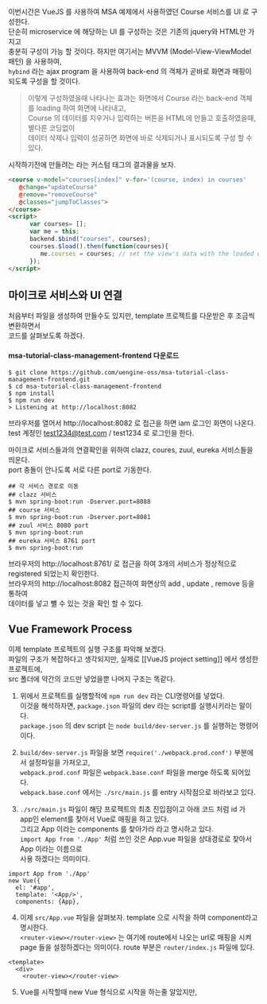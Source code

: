 이번시간은 VueJS 를 사용하여 MSA 예제에서 사용하였던 Course 서비스를 UI 로 구성한다.  
단순히 microservice 에 해당하는 UI 를 구성하는 것은 기존의 jquery와 HTML만 가지고  
충분히 구성이 가능 할 것이다. 하지만 여기서는 MVVM (Model-View-ViewModel 패턴) 을 사용하여,  
`hybind` 라는 ajax program 을 사용하여 back-end 의 객체가 곧바로 화면과 매핑이 되도록 구성을 할 것이다.  

> 이렇게 구성하였을때 나타나는 효과는 화면에서 Course 라는 back-end 객체를 loading 하여 화면에 나타내고,  
> Course 의 데이터를 지우거나 입력하는 버튼을 HTML에 만들고 호출하였을때, 별다른 코딩없이  
> 데이터 삭제나 입력이 성공하면 화면에 바로 삭제되거나 표시되도록 구성 할 수있다.  

시작하기전에 만들려는 <course> 라는 커스텀 태그의 결과물을 보자.  
```html
<course v-model="courses[index]" v-for='(course, index) in courses' 
   @change="updateCourse" 
   @remove="removeCourse" 
   @classes="jumpToClasses">
</course>
<script>
      var courses= [];
      var me = this;
      backend.$bind("courses", courses);
      courses.$load().then(function(courses){
         me.courses = courses; // set the view's data with the loaded data obtained from backend.
      });
</script>
```

마이크로 서비스와 UI 연결
------
처음부터 파일을 생성하여 만들수도 있지만, template 프로젝트를 다운받은 후 조금씩 변환하면서  
코드를 살펴보도록 하겠다.  

#### msa-tutorial-class-management-frontend 다운로드
```
$ git clone https://github.com/uengine-oss/msa-tutorial-class-management-frontend.git
$ cd msa-tutorial-class-management-frontend
$ npm install
$ npm run dev
> Listening at http://localhost:8082
```

브라우저를 열어서 http://localhost:8082 로 접근을 하면 iam 로그인 화면이 나온다.  
test 계정인 test1234@test.com / test1234 로 로그인을 한다.  

마이크로 서비스들과의 연결확인을 위하여 clazz, coures, zuul, eureka 서비스들을 띄운다.  
port 충돌이 안나도록 서로 다른 port로 기동한다.  
```
## 각 서비스 경로로 이동 
## clazz 서비스
$ mvn spring-boot:run -Dserver.port=8088 
## course 서비스
$ mvn spring-boot:run -Dserver.port=8081 
## zuul 서비스 8080 port
$ mvn spring-boot:run 
## eureka 서비스 8761 port
$ mvn spring-boot:run 
```

브라우저의 http://localhost:8761/ 로 접근을 하여 3개의 서비스가 정상적으로 registered 되었는지 확인한다.  
브라우저의 http://localhost:8082 접근하여 화면상의 add , update , remove 등을 통하여  
데이터를 넣고 뺼 수 있는 것을 확인 할 수 있다.  

Vue Framework Process
------
이제 template 프로젝트의 실행 구조를 파악해 보겠다.  
파일의 구조가 복잡하다고 생각되지만, 실제로 [[VueJS project setting]] 에서 생성한 프로젝트에,  
src 폴더에 약간의 코드만 넣었을뿐 나머지 구조는 똑같다.  

1. 위에서 프로젝트를 실행할적에 `npm run dev` 라는 CLI명령어를 넣었다.  
이것을 해석하자면, `package.json` 파일의 dev 라는 script를 실행시키라는 말이다.  
`package.json` 의 dev script 는 `node build/dev-server.js` 를 실행하는 명령어 이다.     

2. `build/dev-server.js` 파일을 보면 `require('./webpack.prod.conf')` 부분에서 설정파일을 가져오고,  
`webpack.prod.conf` 파일은 `webpack.base.conf` 파일을 merge 하도록 되어있다.  
`webpack.base.conf` 에서는 `./src/main.js` 를 entry 시작점으로 바라보고 있다.  

3. `./src/main.js` 파일이 해당 프로젝트의 최초 진입점이고 아래 코드 처럼
id 가 app인 element를 찾아서 Vue로 매핑을 하고 있다.  
그리고 App 이라는 components 를 찾아가라 라고 명시하고 있다.  
`import App from './App'` 처럼 쓰인 것은 App.vue 파일을 상대경로로 찾아서 App 이라는 이름으로  
사용 하겠다는 의미이다.  
```
import App from './App'
new Vue({
  el: '#app',
  template: '<App/>',
  components: {App},
```

4. 이제 `src/App.vue` 파일을 살펴보자.  template 으로 시작을 하여 component라고 명시한다.  
`<router-view></router-view>` 는 여기에 route에서 나오는 url로 매핑을 시켜  
page 들을 설정하겠다는 의미이다. route 부분은 `router/index.js` 파일에 있다.  
```
<template>
  <div>
    <router-view></router-view>
```

5. Vue를 시작할때 new Vue 형식으로 시작을 하는줄 알았지만, <script> 코드 안쪽에    
`export default` 라고 설정 부분이 있다.  
이는 default module을 생성하여 node 에 export 를 하는 것이다.  
이렇게 하였을때 해당 파일명으로 `import App from './App'` 이 사용이 가능하여 진다.  
만약 default 가 아니고 named 로 설정을 하게 된다면, 아래와 같이 사용가능하다.  
```
//------ lib.js ------
export function diag(x, y)'
//------ main.js ------
import { diag } from 'lib';
console.log(diag(4, 3));
// or
import * as lib from 'lib';
console.log(lib.diag(4, 3));
```

parent and child component 통신방법
------
이제 이번시간의 주제인 course 마이크로 서비스와 UI를 연결해 보자.  
#### src/router/index.js
```javascript
export default new Router({
  //mode: 'history',
  routes: [
    {
         children: [
             {
          path: 'courses',
          name: 'courses',
          component: CourseManagement,
          beforeEnter: RouterGuard.requireUser,
          meta: {
            breadcrumb: 'Courses'
          }
        },
````
#### src/components/CourseManagement.vue
```html
<course v-model="courses[index]" v-for='(course, index) in courses' @change="updateCourse" @remove="removeCourse" @classes="jumpToClasses"></course>

<script>
  export default {
    props: {},
    data() {},
    created() {
      var me = this;
      $.ajax(
        {
          url: 'http://localhost:8080/courses',
          success: function(result){
            me.courses = result._embedded.courses;
          }
        }
      )
    },
    watch: {},
    methods: {
        updateCourse(course){
            // do something
        }
    }
  }
</script>
``` 

1. 우선 index.js 에서 route를 설정하고 있다.  
/courses 라는 path 로 화면이 호출되었을시 CourseManagement.vue 컴포넌트를 호출하고,  
화면에 들어가기 전에 RouterGuard 에서 user 체크를 하라는 의미이다.  
meta 정보에 breadcrumb 이라는 네비게이션 컴포넌트에 Courses 라는 명칭을 넣어주었다.  

2. CourseManagement.vue 에서는 `<course>` 커스텀 컴포넌트 태그를 사용하였다.  
커스텀 컴포넌트를 만드는 방법은 아래와 같이 두가지 방법이 있지만,  
여기 예제에서는 export default 를 사용하여 Course.vue 파일을 바로 컴포넌트로 등록하였다.  
```javascript
// 1번 방법
// Vue 인스턴스 생성
new Vue({
  el: '#some-element',
  // 옵션
})
// 컴포넌트 등록
Vue.component('my-component', {
  // 옵션
})

// 2번방법
// my-component.vue 파일
<template>
   <!-- html code -->
</template>
<script>
  export default {
      // 옵션
  }
</script>
```

3. props , data() , created() , watch 등 항목은 매우 중요한 컴포넌트의 옵션들이다.  
자세한 설명은 [vue kr guide](https://kr.vuejs.org/v2/guide/components.html) 를 꼭 보길 바란다.  
예제코드에서는 jquery 로 $.ajax( 와 `url: 'http://localhost:8080/courses'` 를 사용하였는데,  
이는 매우 안좋은 코드이다.  
특히나 코드상에서 url 에 직적접으로 ip 와 port 를 매핑시키면 안된다.  
properties 파일로 url을 관리하는 방법도 좋은 방법이지만, hybind 를 사용하면 객체를 바로 매핑시킬 수 있다.  

4. `<course>` 를 호출할때 @change="updateCourse" @remove="removeCourse" 등으로 현재 메서드와 
child 에서 사용할 메서드를 v-on 시켜 놓았다.  
이 말의 의미는 child 인 Course.vue 에서 change , remove 이벤트를 발행 ($emit) 하게되면,  
parent 인 CourseManagement.vue 의 updateCourse, removeCourse 메서드가 실행된다.  

5. v-model 이라는 문구는 vue의 약속어 이다. course 에 데이터를 주입하고 싶을적에  
v-model="courses[index]" 로 전달을 하게 되면 Course.vue 에서 
`props: {value: Object}` 로 데이터를 받을 수가 있다.  
v-model 을 사용하지 않고, 직접적으로 props를 지정을 할 수가 있다.  
이때는 `<course :datas="courses[index]" >` 형식으로 데이터를 넘겨주고  
Course.vue 에서 `props: {datas: Object}` 로 데이터를 받을 수가 있다.  
